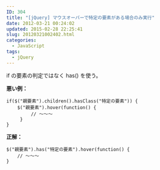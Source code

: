 ```yaml
---
ID: 304
title: "[jQuery] マウスオーバーで特定の要素がある場合のみ実行"
date: 2012-03-21 00:24:02
updated: 2015-02-28 22:25:41
slug: 20120321002402.html
categories:
  - JavaScript
tags:
  - jQuery
---
```


if の要素の判定ではなく has() を使う。

<b>悪い例：</b>

```
if($("親要素").children().hasClass("特定の要素")) {
    $("親要素").hover(function() {
         // ～～～
     }
}
```

<b>正解：</b>

```
$("親要素").has("特定の要素").hover(function() {
    // ～～～
}
```
